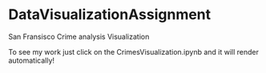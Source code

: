# DataVisualizationAssignment
San Fransisco Crime analysis Visualization


To see my work just click on the CrimesVisualization.ipynb and it will render automatically!

